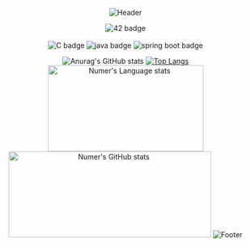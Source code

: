 <div align="center">

![Header](https://capsule-render.vercel.app/api?type=waving&color=507EA4&height=130&section=header)
  
![42 badge](https://img.shields.io/badge/42SEOUL-black?style=flat&logo=42)
<br>
<br>
![C badge](https://img.shields.io/badge/C언어-black?style=flat&logo=C)
![java badge](https://img.shields.io/badge/JAVA-green?style=flat)
![spring boot badge](https://img.shields.io/badge/springboot-white?style=flat&logo=springboot)
  
![Anurag's GitHub stats](https://github-readme-stats-sigma-five.vercel.app/api?username=numerical43&show_icons=true&theme=buefy)
[![Top Langs](https://github-readme-stats-sigma-five.vercel.app/api/top-langs/?username=numerical43&layout=compact&theme=buefy)](https://github.com/anuraghazra/github-readme-stats) 
<img height='170' width='307' src="[https://github-readme-stats-git-master-rstaa-rickstaa.vercel.app/api/top-langs/](https://github-readme-stats.vercel.app/api)?username=numerical43&layout=compact&langs_count=10&role=OWNER,COLLABORATOR&theme=buefy" alt="Numer's Language stats" /> <img height='170' width='400' src="https://github-readme-stats-git-masterrstaa-rickstaa.vercel.app/api?username=numerical43&show_icons=true&theme=buefy" alt="Numer's GitHub stats" />
![Footer](https://capsule-render.vercel.app/api?type=waving&color=507EA4&height=130&section=footer) 
</div>
